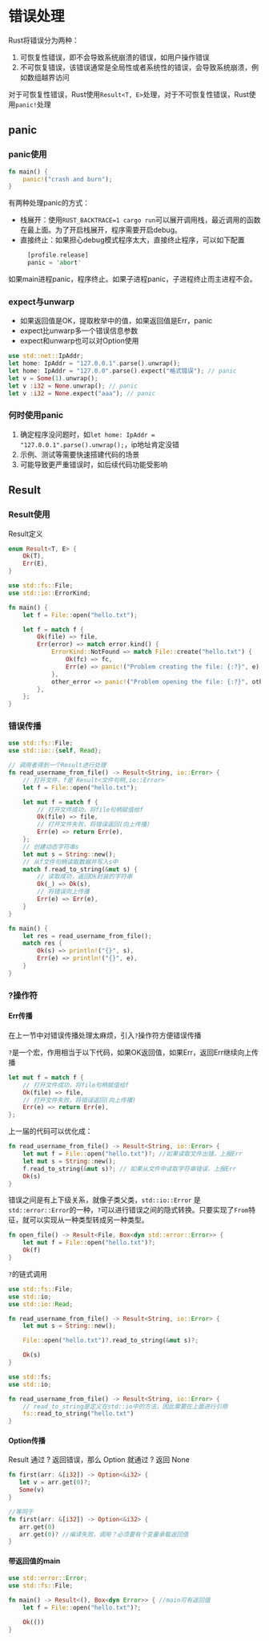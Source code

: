 
# 错误处理

Rust将错误分为两种：
1. 可恢复性错误，即不会导致系统崩溃的错误，如用户操作错误
2. 不可恢复错误，该错误通常是全局性或者系统性的错误，会导致系统崩溃，例如数组越界访问

对于可恢复性错误，Rust使用`Result<T, E>`处理，对于不可恢复性错误，Rust使用`panic!`处理

## panic

### panic使用

```rust
fn main() {
    panic!("crash and burn");
}
```

有两种处理panic的方式：
- 栈展开：使用`RUST_BACKTRACE=1 cargo run`可以展开调用栈，最近调用的函数在最上面。为了开启栈展开，程序需要开启debug。
- 直接终止：如果担心debug模式程序太大，直接终止程序，可以如下配置
  ```rust
    [profile.release]
    panic = 'abort'
  ```

如果main进程panic，程序终止。如果子进程panic，子进程终止而主进程不会。

### expect与unwarp

- 如果返回值是OK，提取枚举中的值，如果返回值是Err，panic
- expect比unwarp多一个错误信息参数
- expect和unwarp也可以对Option使用

```rust
use std::net::IpAddr;
let home: IpAddr = "127.0.0.1".parse().unwrap();
let home: IpAddr = "127.0.0".parse().expect("格式错误"); // panic
let v = Some(1).unwrap();
let v :i32 = None.unwrap(); // panic
let v :i32 = None.expect("aaa"); // panic
```

### 何时使用panic

1. 确定程序没问题时，如`let home: IpAddr = "127.0.0.1".parse().unwrap();`，ip地址肯定没错
2. 示例、测试等需要快速搭建代码的场景
3. 可能导致更严重错误时，如后续代码功能受影响


## Result

### Result使用

Result定义
```rust
enum Result<T, E> {
    Ok(T),
    Err(E),
}
```

```rust
use std::fs::File;
use std::io::ErrorKind;

fn main() {
    let f = File::open("hello.txt");

    let f = match f {
        Ok(file) => file,
        Err(error) => match error.kind() {
            ErrorKind::NotFound => match File::create("hello.txt") {
                Ok(fc) => fc,
                Err(e) => panic!("Problem creating the file: {:?}", e),
            },
            other_error => panic!("Problem opening the file: {:?}", other_error),
        },
    };
}

```


### 错误传播

```rust
use std::fs::File;
use std::io::{self, Read};

// 调用者得到一个Result进行处理
fn read_username_from_file() -> Result<String, io::Error> { 
    // 打开文件，f是`Result<文件句柄,io::Error>`
    let f = File::open("hello.txt");

    let mut f = match f {
        // 打开文件成功，将file句柄赋值给f
        Ok(file) => file,
        // 打开文件失败，将错误返回(向上传播)
        Err(e) => return Err(e),
    };
    // 创建动态字符串s
    let mut s = String::new();
    // 从f文件句柄读取数据并写入s中
    match f.read_to_string(&mut s) {
        // 读取成功，返回Ok封装的字符串
        Ok(_) => Ok(s),
        // 将错误向上传播
        Err(e) => Err(e),
    }
}

fn main() {
    let res = read_username_from_file();
    match res {
        Ok(s) => println!("{}", s),
        Err(e) => println!("{}", e),
    }
}
```

### ?操作符

#### Err传播

在上一节中对错误传播处理太麻烦，引入`?`操作符方便错误传播

`?`是一个宏，作用相当于以下代码，如果OK返回值，如果Err，返回Err继续向上传播
```rust
let mut f = match f {
    // 打开文件成功，将file句柄赋值给f
    Ok(file) => file,
    // 打开文件失败，将错误返回(向上传播)
    Err(e) => return Err(e),
};
```
上一届的代码可以优化成：
```rust
fn read_username_from_file() -> Result<String, io::Error> {
    let mut f = File::open("hello.txt")?; //如果读取文件出错，上报Err
    let mut s = String::new();
    f.read_to_string(&mut s)?; // 如果从文件中读取字符串错误，上报Err
    Ok(s)
}
```

错误之间是有上下级关系，就像子类父类，`std::io::Error` 是`std::error::Error`的一种，`?`可以进行错误之间的隐式转换。只要实现了`From`特征，就可以实现从一种类型转成另一种类型。

```rust
fn open_file() -> Result<File, Box<dyn std::error::Error>> {
    let mut f = File::open("hello.txt")?;
    Ok(f)
}
```
`?`的链式调用
```rust
use std::fs::File;
use std::io;
use std::io::Read;

fn read_username_from_file() -> Result<String, io::Error> {
    let mut s = String::new();

    File::open("hello.txt")?.read_to_string(&mut s)?;

    Ok(s)
}

use std::fs;
use std::io;

fn read_username_from_file() -> Result<String, io::Error> {
    // read_to_string是定义在std::io中的方法，因此需要在上面进行引用
    fs::read_to_string("hello.txt")
}
```

#### Option传播

Result 通过 ? 返回错误，那么 Option 就通过 ? 返回 None

```rust
fn first(arr: &[i32]) -> Option<&i32> {
   let v = arr.get(0)?;
   Some(v)
}

//等同于
fn first(arr: &[i32]) -> Option<&i32> {
   arr.get(0)
   arr.get(0)? //编译失败，调用？必须要有个变量承载返回值
}
```

#### 带返回值的main

```rust
use std::error::Error;
use std::fs::File;

fn main() -> Result<(), Box<dyn Error>> { //main可有返回值
    let f = File::open("hello.txt")?;

    Ok(())
}
```